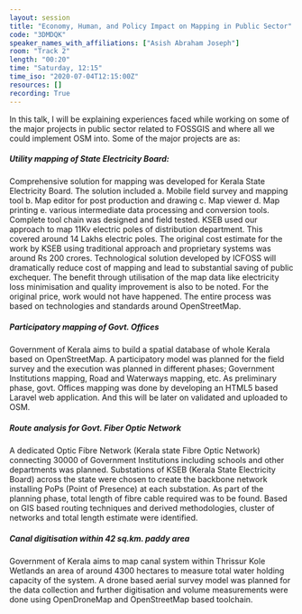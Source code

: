 ```yaml
---
layout: session
title: "Economy, Human, and Policy Impact on Mapping in Public Sector"
code: "3DMDQK"
speaker_names_with_affiliations: ["Asish Abraham Joseph"]
room: "Track 2"
length: "00:20"
time: "Saturday, 12:15"
time_iso: "2020-07-04T12:15:00Z"
resources: []
recording: True
---
```

In this talk, I will be explaining experiences faced while working on some of the major projects in public sector related to FOSSGIS and where all we could implement OSM into.
Some of the major projects are as:
##### Utility mapping of State Electricity Board:
Comprehensive solution for mapping was developed for Kerala State Electricity Board. The solution included a. Mobile field survey and mapping tool b. Map editor for post production and drawing c. Map viewer d. Map printing e. various intermediate data processing and conversion tools. Complete tool chain was designed and field tested. KSEB used our approach to map 11Kv electric poles of distribution department. This covered around 14 Lakhs electric poles. The original cost estimate for the work by KSEB using traditional approach and proprietary systems was around Rs 200 crores. Technological solution developed by ICFOSS will dramatically reduce cost of mapping and lead to substantial saving of public exchequer. The benefit through utilisation of the map data like electricity loss minimisation and quality improvement is also to be noted. For the original price, work would not have happened. The entire process was based on technologies and standards around
OpenStreetMap.
##### Participatory mapping of Govt. Offices
Government of Kerala aims to build a spatial database of whole Kerala based on OpenStreetMap. A participatory model was planned for the field survey and the execution was planned in different phases; Government Institutions mapping, Road and Waterways mapping, etc. As preliminary phase, govt. Offices mapping was done by developing an HTML5 based Laravel web application. And this will be later on validated and uploaded to OSM.
##### Route analysis for Govt. Fiber Optic Network
A dedicated Optic Fibre Network (Kerala state Fibre Optic Network) connecting 30000 of Government Institutions including schools and other departments was planned. Substations of KSEB (Kerala State Electricity Board) across the state were chosen to create the backbone network installing PoPs (Point of Presence) at each substation. As part of the planning phase, total length of fibre cable required was to be found. Based on GIS based routing techniques and derived methodologies, cluster of networks and total length estimate were identified.
##### Canal digitisation within 42 sq.km. paddy area
Government of Kerala aims to map canal system within Thrissur Kole Wetlands an area of around 4300 hectares to measure total water holding capacity of the system. A drone based aerial survey model was planned for the data collection and further digitisation and volume measurements were done using OpenDroneMap and OpenStreetMap based toolchain.
